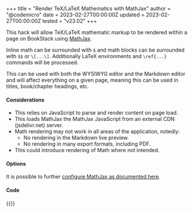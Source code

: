 +++
title = "Render TeX/LaTeX Mathematics with MathJax"
author = "@codemicro"
date = 2023-02-27T00:00:00Z
updated = 2023-02-27T00:00:00Z
tested = "v23.02"
+++

This hack will allow TeX/LaTeX mathematic markup to be rendered within a page on
BookStack using [MathJax](https://www.mathjax.org/).

Inline math can be surrounded with `$` and math blocks can be surrounded with 
`$$` or `\[...\]`. Additionally LaTeX environments and `\ref{...}` commands will be processed.

This can be used with both the WYSIWYG editor and the Markdown editor and will
affect everything on a given page, meaning this can be used in titles,
book/chapter headings, etc.

#### Considerations

- This relies on JavaScript to parse and render content on page load.
- This loads MathJax the MathJax JavaScript from an external CDN (jsdelivr.net) server.
- Math rendering may not work in all areas of the application, notedly:
  - No rendering in the Markdown live preview.
  - No rendering in many export formats, including PDF.
- This could introduce rendering of Math where not intended.

#### Options

It is possible to further [configure MathJax as documented here](https://docs.mathjax.org/en/latest/web/configuration.html).

#### Code

{{<hack file="head.html" type="head">}}
